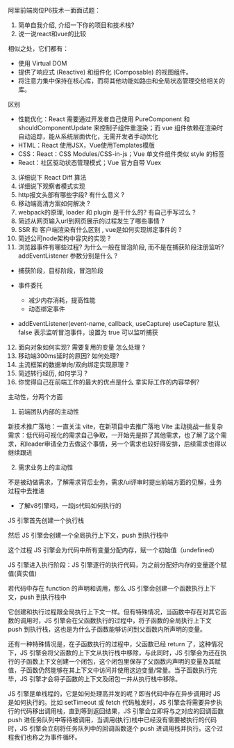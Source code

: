 阿里前端岗位P6技术一面面试题：

1. 简单自我介绍, 介绍一下你的项目和技术栈?
2. 说一说react和vue的比较

相似之处，它们都有：
- 使用 Virtual DOM
- 提供了响应式 (Reactive) 和组件化 (Composable) 的视图组件。
- 将注意力集中保持在核心库，而将其他功能如路由和全局状态管理交给相关的库。

区别
- 性能优化：React 需要通过开发者自己使用 PureComponent 和 shouldComponentUpdate 来控制子组件重渲染；而 vue 组件依赖在渲染时自动追踪，能从系统层面优化，无需开发者手动优化
- HTML：React 使用JSX，Vue使用Templates模版
- CSS：React：CSS Modules/CSS-in-js；Vue 单文件组件类似 style 的标签
- React：社区驱动状态管理模式；Vue 官方自带 Vuex

3. 详细说下 React Diff 算法
4. 详细说下观察者模式实现
5. http报文头部有哪些字段? 有什么意义 ?
6. 移动端高清方案如何解决 ?
7. webpack的原理, loader 和 plugin 是干什么的? 有自己手写过么 ?
8. 简述从网页输入url到网页展示的过程发生了哪些事情 ?
9. SSR 和 客户端渲染有什么区别 , vue是如何实现绑定事件的 ?
10. 简述公司node架构中容灾的实现 ?
11. 浏览器事件有哪些过程? 为什么一般在冒泡阶段, 而不是在捕获阶段注册监听? addEventListener 参数分别是什么 ?

- 捕获阶段，目标阶段，冒泡阶段

- 事件委托
  - 减少内存消耗，提高性能
  - 动态绑定事件

- addEventListener(event-name, callback, useCapture)
useCapture 默认 false 表示监听冒泡事件，设置为 true 可以监听捕获

12. 面向对象如何实现? 需要复用的变量 怎么处理 ?
13. 移动端300ms延时的原因? 如何处理?
14. 主流框架的数据单向/双向绑定实现原理 ?
15. 简述转行经历, 如何学习 ?
16. 你觉得自己在前端工作的最大的优点是什么 拿实际工作的内容举例?

主动性，分两个方面
1. 前端团队内部的主动性

新技术推广落地：一直关注 vite，在新项目中去推广落地 Vite
主动挑战一些复杂需求：低代码可视化的需求自己争取，一开始先是排了其他需求，也了解了这个需求，和leader申请全力去做这个事情，另一个需求也较好得安排，后续需求也得以继续跟进

2. 需求业务上的主动性

不是被动做需求，了解需求背后业务，需求/ui评审时提出前端方面的见解，业务过程中去推进

- 了解v8引擎吗，一段js代码如何执行的

JS 引擎首先创建一个执行栈

然后 JS 引擎会创建一个全局执行上下文，push 到执行栈中

这个过程 JS 引擎会为代码中所有变量分配内存，赋一个初始值（undefined）

JS 引擎进入执行阶段：JS 引擎逐行的执行代码，为之前分配好内存的变量逐个赋值(真实值)

若代码中存在 function 的声明和调用，那么 JS 引擎会创建一个函数执行上下文，push 到执行栈中

它创建和执行过程跟全局执行上下文一样。但有特殊情况，当函数中存在对其它函数的调用时，JS 引擎会在父函数执行的过程中，将子函数的全局执行上下文 push 到执行栈，这也是为什么子函数能够访问到父函数内所声明的变量。

还有一种特殊情况是，在子函数执行的过程中，父函数已经 return 了，这种情况下，JS 引擎会将父函数的上下文从执行栈中移除，与此同时，JS 引擎会为还在执行的子函数上下文创建一个闭包，这个闭包里保存了父函数内声明的变量及其赋值，子函数仍然能够在其上下文中访问并使用这边变量/常量。当子函数执行完毕，JS 引擎才会将子函数的上下文及闭包一并从执行栈中移除。

JS 引擎是单线程的，它是如何处理高并发的呢？即当代码中存在异步调用时 JS 是如何执行的。比如 setTimeout 或 fetch 代码触发时，JS 引擎会将需要异步执行的代码移出调用栈，直到等到返回结果，JS 引擎会立即将与之对应的回调函数 push 进任务队列中等待被调用，当调用(执行)栈中已经没有需要被执行的代码时，JS 引擎会立刻将任务队列中的回调函数逐个 push 进调用栈并执行。这个过程我们也称之为事件循环。